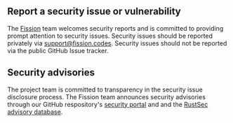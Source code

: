 ## Report a security issue or vulnerability

The [Fission][fission] team welcomes security reports and is committed to
providing prompt attention to security issues. Security issues should be
reported privately via [support@fission.codes][support-email]. Security issues
should not be reported via the public GitHub Issue tracker.

## Security advisories

The project team is committed to transparency in the security issue disclosure
process. The Fission team announces security advisories through our
GitHub respository's [security portal][sec-advisories] and and the
[RustSec advisory database][rustsec-db].

[fission]: https://fission.codes/
[rustsec-db]: https://github.com/RustSec/advisory-db
[sec-advisories]: https://github.com/fission-codes/rust-template/security/advisories
[support-email]: mailto:support@fission.codes
